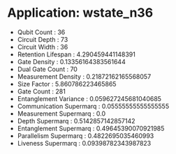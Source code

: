# Application: wstate_n36
- Qubit Count : 36
- Circuit Depth : 73
- Circuit Width : 36
- Retention Lifespan : 4.290459441148391
- Gate Density : 0.13356164383561644
- Dual Gate Count : 70
- Measurement Density : 0.21872162165568057
- Size Factor : 5.860786223465865
- Gate Count : 281
- Entanglement Variance : 0.059627245681040685
- Communication Supermarq : 0.05555555555555555
- Measurement Supermarq : 0.0
- Depth Supermarq : 0.5142857142857142
- Entanglement Supermarq : 0.49645390070921985
- Parallelism Supermarq : 0.4822695035460993
- Liveness Supermarq : 0.09398782343987823
